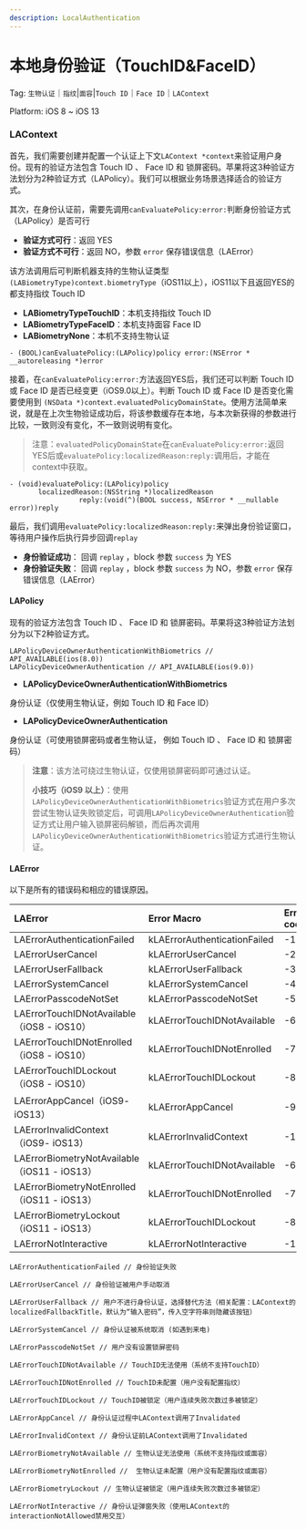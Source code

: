 ```yaml
---
description: LocalAuthentication
---
```


# 本地身份验证（TouchID&FaceID）

Tag: `生物认证`｜`指纹`\|`面容`\|`Touch ID`｜`Face ID`｜`LAContext`

Platform: iOS 8 ~ iOS 13

### LAContext

首先，我们需要创建并配置一个认证上下文`LAContext *context`来验证用户身份。现有的验证方法包含 Touch ID 、 Face ID 和 锁屏密码。苹果将这3种验证方法划分为2种验证方式（LAPolicy）。我们可以根据业务场景选择适合的验证方式。

其次，在身份认证前，需要先调用`canEvaluatePolicy:error:`判断身份验证方式（LAPolicy）是否可行

* **验证方式可行**：返回 YES
* **验证方式不可行**：返回 NO，参数 `error` 保存错误信息（LAError）

该方法调用后可判断机器支持的生物认证类型`(LABiometryType)context.biometryType`（iOS11以上），iOS11以下且返回YES的 都支持指纹 Touch ID

* **LABiometryTypeTouchID**：本机支持指纹 Touch ID
* **LABiometryTypeFaceID**：本机支持面容 Face ID
* **LABiometryNone**：本机不支持生物认证

```text
- (BOOL)canEvaluatePolicy:(LAPolicy)policy error:(NSError * __autoreleasing *)error
```

接着，在`canEvaluatePolicy:error:`方法返回YES后，我们还可以判断 Touch ID 或 Face ID 是否已经变更（iOS9.0以上）。判断 Touch ID 或 Face ID 是否变化需要使用到 `(NSData *)context.evaluatedPolicyDomainState`。使用方法简单来说，就是在上次生物验证成功后，将该参数缓存在本地，与本次新获得的参数进行比较，一致则没有变化，不一致则说明有变化。

> 注意：`evaluatedPolicyDomainState`在`canEvaluatePolicy:error:`返回YES后或`evaluatePolicy:localizedReason:reply:`调用后，才能在context中获取。

```text
- (void)evaluatePolicy:(LAPolicy)policy
       localizedReason:(NSString *)localizedReason
                 reply:(void(^)(BOOL success, NSError * __nullable error))reply
```

最后，我们调用`evaluatePolicy:localizedReason:reply:`来弹出身份验证窗口，等待用户操作后执行异步回调`replay`

* **身份验证成功**： 回调 `replay` ，block 参数 `success` 为 YES
* **身份验证失败**： 回调 `replay` ，block 参数 `success` 为 NO，参数 `error` 保存错误信息（LAError）

#### LAPolicy

现有的验证方法包含 Touch ID 、 Face ID 和 锁屏密码。苹果将这3种验证方法划分为以下2种验证方式。

```text
LAPolicyDeviceOwnerAuthenticationWithBiometrics // API_AVAILABLE(ios(8.0))
LAPolicyDeviceOwnerAuthentication // API_AVAILABLE(ios(9.0))
```

* **LAPolicyDeviceOwnerAuthenticationWithBiometrics**

身份认证（仅使用生物认证，例如 Touch ID 和 Face ID）

* **LAPolicyDeviceOwnerAuthentication**

身份认证（可使用锁屏密码或者生物认证， 例如 Touch ID 、 Face ID 和 锁屏密码）

> **注意**：该方法可绕过生物认证，仅使用锁屏密码即可通过认证。
>
> **小技巧（iOS9 以上）**：使用 `LAPolicyDeviceOwnerAuthenticationWithBiometrics`验证方式在用户多次尝试生物认证失败锁定后，可调用`LAPolicyDeviceOwnerAuthentication`验证方式让用户输入锁屏密码解锁，而后再次调用 `LAPolicyDeviceOwnerAuthenticationWithBiometrics`验证方式进行生物认证。

#### LAError

以下是所有的错误码和相应的错误原因。

| LAError | Error Macro | Error codes |
| :--- | :--- | :--- |
| LAErrorAuthenticationFailed | kLAErrorAuthenticationFailed | -1 |
| LAErrorUserCancel | kLAErrorUserCancel | -2 |
| LAErrorUserFallback | kLAErrorUserFallback | -3 |
| LAErrorSystemCancel | kLAErrorSystemCancel | -4 |
| LAErrorPasscodeNotSet | kLAErrorPasscodeNotSet | -5 |
| LAErrorTouchIDNotAvailable（iOS8 - iOS10） | kLAErrorTouchIDNotAvailable | -6 |
| LAErrorTouchIDNotEnrolled（iOS8 - iOS10） | kLAErrorTouchIDNotEnrolled | -7 |
| LAErrorTouchIDLockout（iOS8 - iOS10） | kLAErrorTouchIDLockout | -8 |
| LAErrorAppCancel（iOS9- iOS13） | kLAErrorAppCancel | -9 |
| LAErrorInvalidContext（iOS9- iOS13） | kLAErrorInvalidContext | -10 |
| LAErrorBiometryNotAvailable（iOS11 - iOS13） | kLAErrorTouchIDNotAvailable | -6 |
| LAErrorBiometryNotEnrolled（iOS11 - iOS13） | kLAErrorTouchIDNotEnrolled | -7 |
| LAErrorBiometryLockout（iOS11 - iOS13） | kLAErrorTouchIDLockout | -8 |
| LAErrorNotInteractive | kLAErrorNotInteractive | -1004 |

```text
LAErrorAuthenticationFailed // 身份验证失败

LAErrorUserCancel // 身份验证被用户手动取消

LAErrorUserFallback // 用户不进行身份认证，选择替代方法（相关配置：LAContext的localizedFallbackTitle，默认为“输入密码”，传入空字符串则隐藏该按钮）

LAErrorSystemCancel // 身份认证被系统取消 (如遇到来电)

LAErrorPasscodeNotSet // 用户没有设置锁屏密码

LAErrorTouchIDNotAvailable // TouchID无法使用（系统不支持TouchID）

LAErrorTouchIDNotEnrolled // TouchID未配置（用户没有配置指纹）

LAErrorTouchIDLockout // TouchID被锁定（用户连续失败次数过多被锁定）

LAErrorAppCancel // 身份认证过程中LAContext调用了Invalidated

LAErrorInvalidContext // 身份认证前LAContext调用了Invalidated

LAErrorBiometryNotAvailable // 生物认证无法使用（系统不支持指纹或面容）

LAErrorBiometryNotEnrolled //  生物认证未配置（用户没有配置指纹或面容）

LAErrorBiometryLockout // 生物认证被锁定（用户连续失败次数过多被锁定）

LAErrorNotInteractive // 身份认证弹窗失败（使用LAContext的interactionNotAllowed禁用交互）
```

